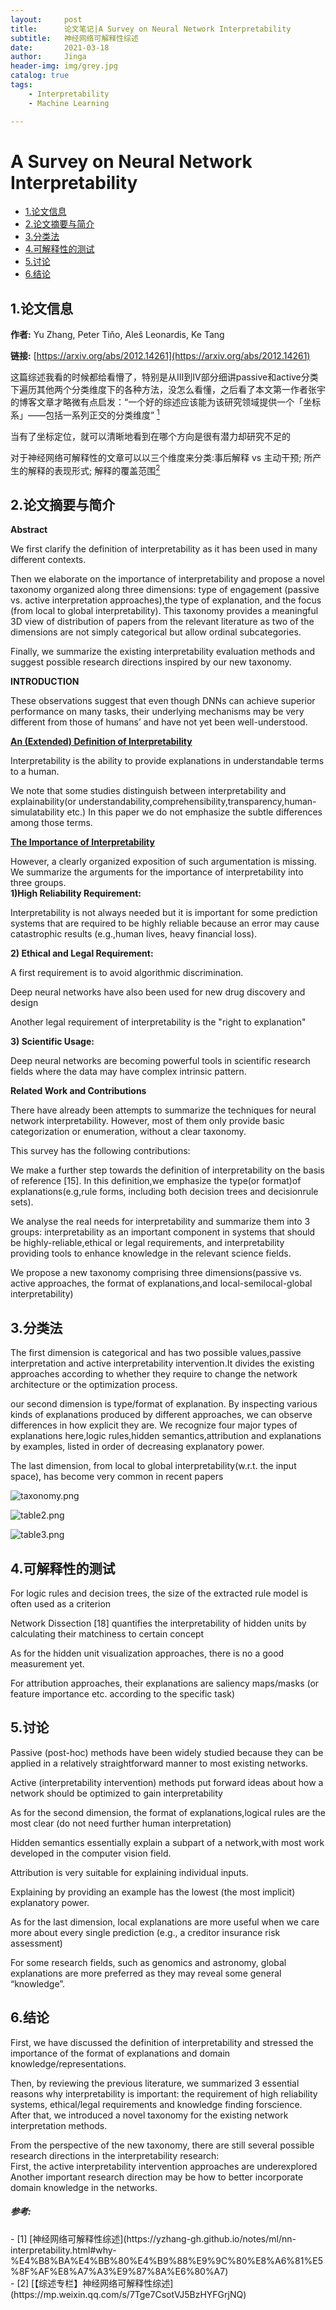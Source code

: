 ```yaml
---
layout:     post
title:      论文笔记|A Survey on Neural Network Interpretability
subtitle:   神经网络可解释性综述
date:       2021-03-18
author:     Jinga
header-img: img/grey.jpg
catalog: true
tags:
    - Interpretability
    - Machine Learning

---
```

# A Survey on Neural Network Interpretability

* [1.论文信息](#1)
* [2.论文摘要与简介](#2)
* [3.分类法](#3)
* [4.可解释性的测试](#4)
* [5.讨论](#5)
* [6.结论](#6)

<h2 id="1">1.论文信息</h2>

**作者:** Yu Zhang, Peter Tiňo, Aleš Leonardis, Ke Tang

**链接:** [https://arxiv.org/abs/2012.14261](https://arxiv.org/abs/2012.14261)  

这篇综述我看的时候都给看懵了，特别是从III到IV部分细讲passive和active分类下遍历其他两个分类维度下的各种方法，没怎么看懂，之后看了本文第一作者张宇的博客文章才略微有点启发：“一个好的综述应该能为该研究领域提供一个「坐标系」——包括一系列正交的分类维度” [<sup>1</sup>](#refer-anchor-1)  

当有了坐标定位，就可以清晰地看到在哪个方向是很有潜力却研究不足的

对于神经网络可解释性的文章可以以三个维度来分类:事后解释 vs 主动干预; 所产生的解释的表现形式; 解释的覆盖范围[<sup>2</sup>](#refer-anchor-2)  

<h2 id="2">2.论文摘要与简介</h2>  

**Abstract**  

We  first  clarify  the  definition of interpretability as it has been used in many different contexts.  

Then  we  elaborate  on  the  importance  of  interpretability  and propose  a  novel  taxonomy  organized  along  three  dimensions: type of engagement (passive vs. active interpretation approaches),the  type  of  explanation,  and  the  focus  (from  local  to  global interpretability).  This  taxonomy  provides  a  meaningful  3D  view of  distribution  of  papers  from  the  relevant  literature  as  two of  the  dimensions  are  not  simply  categorical  but  allow  ordinal subcategories.   

Finally, we summarize the existing interpretability evaluation   methods   and   suggest   possible   research   directions inspired  by  our  new  taxonomy.  

**INTRODUCTION**  

These observations suggest that even though DNNs can achieve superior performance on many tasks, their underlying mechanisms may be very different from those of humans’ and have not yet been well-understood.  

**<u>An (Extended) Definition of Interpretability</u>**  

Interpretability is  the  ability  to  provide explanations in understandable terms to a human.  

We note that some studies distinguish between interpretability and explainability(or understandability,comprehensibility,transparency,human-simulatability etc.) In this paper we do not emphasize the subtle differences among those terms.  

<u>**The Importance of Interpretability**</u>  

However, a clearly organized exposition of such argumentation is missing. We summarize the arguments for the importance of interpretability into three groups.  
**1)High Reliability Requirement:**  

Interpretability  is  not  always  needed  but  it  is  important for  some  prediction  systems  that  are  required  to  be  highly reliable because an error may cause catastrophic results (e.g.,human lives, heavy financial loss).  

**2)  Ethical and Legal Requirement:**  

A first requirement is to avoid algorithmic discrimination.  

Deep  neural  networks  have  also  been  used  for  new  drug discovery and design  

Another legal requirement of interpretability is the "right to explanation"  

**3)  Scientific  Usage:**  

Deep  neural  networks  are  becoming powerful  tools  in  scientific  research  fields  where  the  data may  have  complex  intrinsic  pattern.  

**Related Work and Contributions**  

There  have  already  been  attempts  to  summarize  the  techniques for neural network interpretability. However, most of them only provide basic categorization or enumeration, without a clear taxonomy.   

This survey has the following contributions:  

We  make  a  further  step  towards  the  definition  of  interpretability on the basis of reference [15]. In this definition,we emphasize the type(or format)of explanations(e.g,rule  forms,  including  both  decision  trees  and  decisionrule  sets).  

We analyse the real needs for interpretability and summarize them into 3 groups: interpretability as an important component  in  systems  that  should  be  highly-reliable,ethical or legal requirements, and interpretability providing tools to enhance knowledge in the relevant science fields.  

We propose a new taxonomy comprising three dimensions(passive vs. active approaches, the format of explanations,and  local-semilocal-global  interpretability)  

<h2 id="3">3.分类法</h2>

The first  dimension is  categorical  and  has  two  possible  values,passive interpretation and active interpretability intervention.It divides the existing approaches according to whether they require to change the network architecture or the optimization process.   

our second dimension is type/format of explanation. By inspecting various kinds of explanations produced by different approaches, we can observe differences in how explicit they are.  We recognize four major types of explanations here,logic rules,hidden semantics,attribution and explanations  by  examples,  listed  in  order  of decreasing explanatory power.  

The  last  dimension,  from  local  to  global  interpretability(w.r.t.  the  input  space),  has  become  very  common  in  recent papers  

![taxonomy.png](/img/20210318taxonomy.png)

![table2.png](/img/20210318table2.png)

![table3.png](/img/20210318table3.png)

<h2 id="4">4.可解释性的测试</h2>  

For logic rules and decision trees, the size of the extracted rule model is often used as a criterion  

Network Dissection [18] quantifies the interpretability of hidden units by  calculating  their  matchiness  to  certain  concept  

As  for the hidden unit visualization approaches, there is no a good measurement yet.  

For attribution approaches, their explanations are saliency maps/masks (or feature importance etc. according to  the  specific  task)   

<h2 id="5">5.讨论</h2>   

Passive (post-hoc) methods have been widely studied because they can be applied in a relatively straightforward  manner  to  most  existing  networks.  

Active  (interpretability  intervention)  methods  put  forward ideas  about  how  a  network  should  be  optimized  to  gain interpretability  

As  for  the  second  dimension,  the  format  of  explanations,logical  rules  are  the  most  clear  (do  not  need  further  human interpretation)  

Hidden semantics essentially explain a subpart of a network,with  most  work  developed  in  the  computer  vision  field.  

Attribution  is  very  suitable  for  explaining  individual  inputs. 

Explaining by providing an example has the lowest (the most implicit) explanatory power.  

As for the last dimension, local explanations are more useful when we care more about every single prediction (e.g., a creditor insurance risk assessment)  

For some research fields, such as  genomics  and  astronomy,  global  explanations  are  more preferred as they may reveal some general “knowledge”.  

<h2 id="6">6.结论</h2>  

First,  we  have  discussed  the definition of interpretability and stressed the importance of the format of explanations and domain knowledge/representations.  

Then,  by  reviewing  the  previous literature,  we  summarized  3  essential  reasons  why  interpretability  is  important:  the  requirement  of  high  reliability systems, ethical/legal requirements and knowledge finding forscience.  
After that, we introduced a novel taxonomy for the existing network interpretation methods.    

From the perspective of the new taxonomy, there are still several possible research directions in the interpretability research:  
First, the active interpretability intervention approaches are underexplored  
Another  important  research  direction  may  be  how  to  better  incorporate  domain  knowledge  in  the  networks.   

##### 参考:
<div id="refer-anchor-1"></div>
- [1] [神经网络可解释性综述](https://yzhang-gh.github.io/notes/ml/nn-interpretability.html#why-%E4%B8%BA%E4%BB%80%E4%B9%88%E9%9C%80%E8%A6%81%E5%8F%AF%E8%A7%A3%E9%87%8A%E6%80%A7)
<div id="refer-anchor-2"></div>
- [2] [【综述专栏】神经网络可解释性综述](https://mp.weixin.qq.com/s/7Tge7CsotVJ5BzHYFGrjNQ)